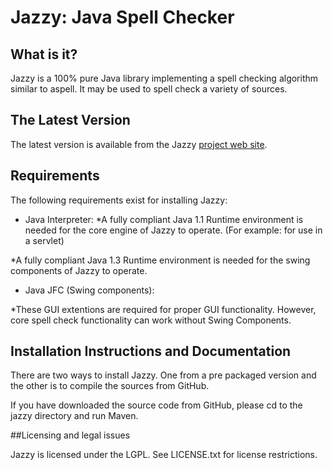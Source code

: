 # Jazzy: Java Spell Checker

## What is it?

Jazzy is a 100% pure Java library implementing a spell checking algorithm
similar to aspell. It may be used to spell check a variety of sources.

## The Latest Version

The latest version is available from the Jazzy [project web site](http://sourceforge.net/projects/jazzy).

## Requirements

The following requirements exist for installing Jazzy:

 - Java Interpreter:
  *A fully compliant Java 1.1 Runtime environment is needed for the core engine of Jazzy 
to operate. (For example: for use in a servlet)

  *A fully compliant Java 1.3 Runtime environment is needed for the swing components of Jazzy to operate.

 - Java JFC (Swing components):

  *These GUI extentions are required for proper GUI functionality. However, core spell check functionality can work without Swing Components. 

## Installation Instructions and Documentation

There are two ways to install Jazzy. One from a pre packaged version and the other is to compile the sources from GitHub.

If you have downloaded the source code from GitHub, please cd to the jazzy directory and run Maven.

##Licensing and legal issues

Jazzy is licensed under the LGPL. See LICENSE.txt for license restrictions.

